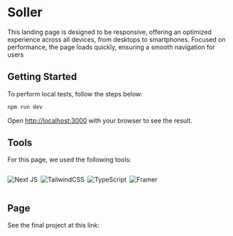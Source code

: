 # Soller

This landing page is designed to be responsive, offering an optimized experience across all devices, from desktops to smartphones. Focused on performance, the page loads quickly, ensuring a smooth navigation for users

## Getting Started

To perform local tests, follow the steps below:

```bash
npm run dev
```

Open [http://localhost:3000](http://localhost:3000) with your browser to see the result.

## Tools

For this page, we used the following tools:

<div style="display: flex; gap:7px;">

![Next JS](https://img.shields.io/badge/Next-black?style=for-the-badge&logo=next.js&logoColor=white)

![TailwindCSS](https://img.shields.io/badge/tailwindcss-%2338B2AC.svg?style=for-the-badge&logo=tailwind-css&logoColor=white)

![TypeScript](https://img.shields.io/badge/typescript-%23007ACC.svg?style=for-the-badge&logo=typescript&logoColor=white)

![Framer](https://img.shields.io/badge/Framer_Motion-black?style=for-the-badge&logo=framer&logoColor=white)

</div>

## Page

See the final project at this link:
